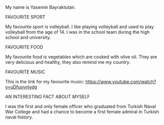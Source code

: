 My name is Yasemin Bayraktutan.

FAVOURITE SPORT

My favourite sport is volleyball. I like playing volleyball and used to play volleyball from the age of 14. I was in the school team during the high school and university.

FAVOURITE FOOD

My favourite food is vegetables which are cooked with olive oil. They are very delicious and healthy, they also remind me my country.

FAVOURITE MUSIC

This is the link for my favourite music:
https://www.youtube.com/watch?v=uDfuoynjydg

AN INTERESTING FACT ABOUT MYSELF

I was the first and only female officer who graduated from Turkish Naval War College and had a chance to become a first female admiral in Turkish naval history.
